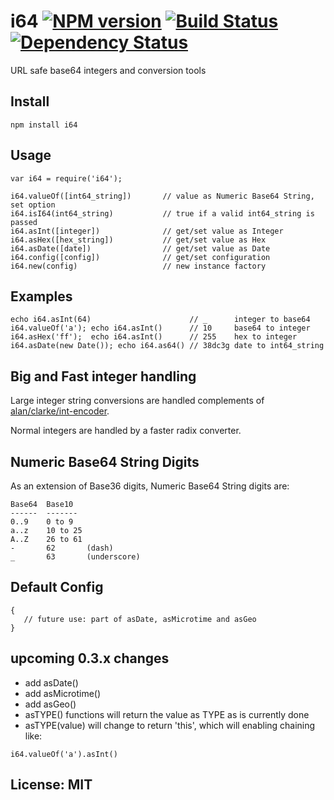 # i64 [![NPM version](https://badge.fury.io/js/i64.png)](http://badge.fury.io/js/i64) [![Build Status](https://travis-ci.org/angleman/i64.png)](https://travis-ci.org/angleman/geos-major) [![Dependency Status](https://gemnasium.com/angleman/i64.png)](https://gemnasium.com/angleman/i64) 

URL safe base64 integers and conversion tools

## Install

```
npm install i64
```

## Usage

```
var i64 = require('i64');

i64.valueOf([int64_string])       // value as Numeric Base64 String, set option
i64.isI64(int64_string)           // true if a valid int64_string is passed
i64.asInt([integer])              // get/set value as Integer
i64.asHex([hex_string])           // get/set value as Hex
i64.asDate([date])                // get/set value as Date
i64.config([config])              // get/set configuration
i64.new(config)                   // new instance factory
```

## Examples

```
echo i64.asInt(64)                      // _      integer to base64
i64.valueOf('a'); echo i64.asInt()      // 10     base64 to integer 
i64.asHex('ff');  echo i64.asInt()      // 255    hex to integer 
i64.asDate(new Date()); echo i64.as64() // 38dc3g date to int64_string 
```

## Big and Fast integer handling

Large integer string conversions are handled complements of [alan/clarke/int-encoder](http://github.com/alanclarke/int-encoder).

Normal integers are handled by a faster radix converter.

## Numeric Base64 String Digits

As an extension of Base36 digits, Numeric Base64 String digits are:

```
Base64  Base10
------  -------
0..9    0 to 9
a..z    10 to 25
A..Z    26 to 61
-       62       (dash)
_       63       (underscore)
```

## Default Config

```
{ 
   // future use: part of asDate, asMicrotime and asGeo
}
```

## upcoming 0.3.x changes

- add asDate()
- add asMicrotime()
- add asGeo()
- asTYPE() functions will return the value as TYPE as is currently done
- asTYPE(value) will change to return 'this', which will enabling chaining like:
```
i64.valueOf('a').asInt()
```

## License: MIT
